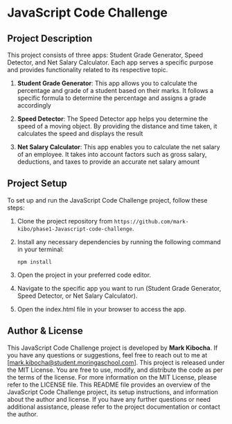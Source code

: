 # JavaScript Code Challenge
## Project Description
This project consists of three apps: Student Grade Generator, Speed Detector, and Net Salary Calculator. Each app serves a specific purpose and provides functionality related to its respective topic.
1. **Student Grade Generator**: This app allows you to calculate the percentage and grade of a student based on their marks. It follows a specific formula to determine the percentage and assigns a grade accordingly

2. **Speed Detector**: The Speed Detector app helps you determine the speed of a moving object. By providing the distance and time taken, it calculates the speed and displays the result

3. **Net Salary Calculator**: This app enables you to calculate the net salary of an employee. It takes into account factors such as gross salary, deductions, and taxes to provide an accurate net salary amount
## Project Setup
To set up and run the JavaScript Code Challenge project, follow these steps:

1. Clone the project repository from 
    `https://github.com/mark-kibo/phase1-Javascript-code-challenge`.

2. Install any necessary dependencies by running the following command in your terminal:

    `npm install`

3. Open the project in your preferred code editor.
4. Navigate to the specific app you want to run (Student Grade Generator, Speed Detector, or Net Salary Calculator).
5. Open the index.html file in your browser to access the app.

## Author & License
This JavaScript Code Challenge project is developed by **Mark Kibocha**. If you have any questions or suggestions, feel free to reach out to me at [mark.kibocha@student.moringaschool.com]. This project is released under the MIT License. You are free to use, modify, and distribute the code as per the terms of the license. For more information on the MIT License, please refer to the LICENSE file. This README file provides an overview of the JavaScript Code Challenge project, its setup instructions, and information about the author and license. If you have any further questions or need additional assistance, please refer to the project documentation or contact the author.